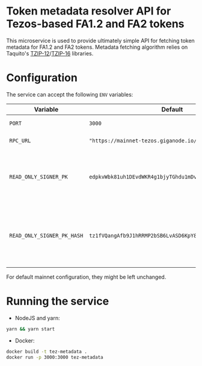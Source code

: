 # Token metadata resolver API for Tezos-based FA1.2 and FA2 tokens

This microservice is used to provide ultimately simple API for fetching token metadata for FA1.2 and FA2 tokens.
Metadata fetching algorithm relies on Taquito's [TZIP-12](https://tezostaquito.io/docs/tzip12)/[TZIP-16](https://tezostaquito.io/docs/metadata-tzip16) libraries.

# Configuration

The service can accept the following `ENV` variables:

|  Variable  |  Default  | Description |
|---|---|---|
| `PORT`   | `3000`  | Expected server port |
| `RPC_URL` |  `"https://mainnet-tezos.giganode.io/"` | RPC URL to be used |
| `READ_ONLY_SIGNER_PK`  | `edpkvWbk81uh1DEvdWKR4g1bjyTGhdu1mDvznPUFE2zDwNsLXrEb9K` | Public key of account with balance used for dry-running |
| `READ_ONLY_SIGNER_PK_HASH`  | `tz1fVQangAfb9J1hRRMP2bSB6LvASD6KpY8A` | Public key hash of account with balance used for dry-running |

For default mainnet configuration, they might be left unchanged.


# Running the service
- NodeJS and yarn:
```bash
yarn && yarn start
```
- Docker:
```bash
docker build -t tez-metadata .
docker run -p 3000:3000 tez-metadata
```